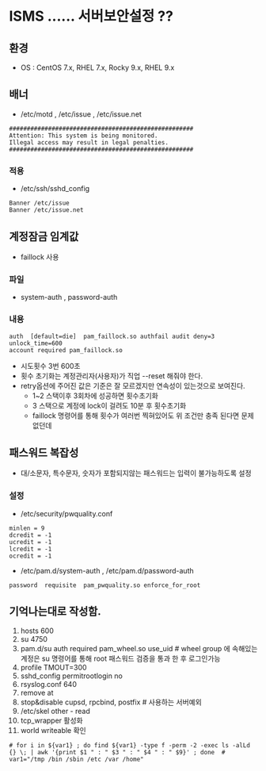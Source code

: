 # ISMS ...... 서버보안설정 ??
## 환경
* OS : CentOS 7.x, RHEL 7.x, Rocky 9.x, RHEL 9.x

## 배너
* /etc/motd , /etc/issue , /etc/issue.net
```
####################################################
Attention: This system is being monitored.
Illegal access may result in legal penalties.
####################################################
```

### 적용
* /etc/ssh/sshd_config
```
Banner /etc/issue
Banner /etc/issue.net
```

## 계정잠금 임계값
* faillock 사용
### 파일
* system-auth , password-auth

### 내용
```
auth  [default=die]  pam_faillock.so authfail audit deny=3 unlock_time=600
account required pam_faillock.so
```
* 시도횟수 3번 600초
* 횟수 초기화는 계정관리자(사용자)가 직업 --reset 해줘야 한다.
* retry옵션에 주어진 값은 기준은 잘 모르겠지만 연속성이 있는것으로 보여진다.
  * 1~2 스택이후 3회차에 성공하면 횟수초기화
  * 3 스택으로 계정에 lock이 걸려도 10분 후 횟수초기화
  * faillock 명령어를 통해 횟수가 여러번 찍혀있어도 위 조건만 충족 된다면 문제없던데

## 패스워드 복잡성
* 대/소문자, 특수문자, 숫자가 포함되지않는 패스워드는 입력이 불가능하도록 설정
### 설정
* /etc/security/pwquality.conf
```
minlen = 9
dcredit = -1
ucredit = -1
lcredit = -1
ocredit = -1
```
* /etc/pam.d/system-auth , /etc/pam.d/password-auth
```
password  requisite  pam_pwquality.so enforce_for_root
```


## 기억나는대로 작성함.
1. hosts 600
2. su 4750
3. pam.d/su auth required pam_wheel.so use_uid # wheel group 에 속해있는 계정은 su 명령어를 통해 root 패스워드 검증을 통과 한 후 로그인가능
4. profile TMOUT=300
5. sshd_config permitrootlogin no
6. rsyslog.conf 640
7. remove at
8. stop&disable cupsd, rpcbind, postfix # 사용하는 서버예외
9. /etc/skel other - read
10. tcp_wrapper 활성화
11. world writeable 확인
```
# for i in ${var1} ; do find ${var1} -type f -perm -2 -exec ls -alLd {} \; | awk '{print $1 " : " $3 " : " $4 " : " $9}' ; done  # var1="/tmp /bin /sbin /etc /var /home"
```


